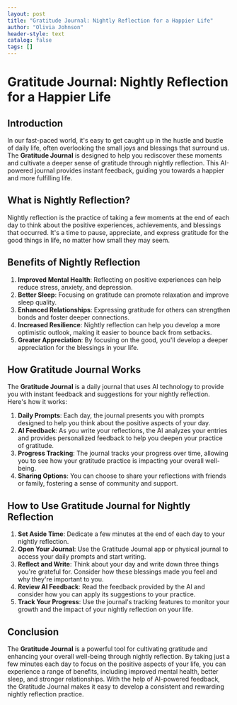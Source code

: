 ```yaml
---
layout: post
title: "Gratitude Journal: Nightly Reflection for a Happier Life"
author: "Olivia Johnson"
header-style: text
catalog: false
tags: []
---
```


# Gratitude Journal: Nightly Reflection for a Happier Life

## Introduction

In our fast-paced world, it's easy to get caught up in the hustle and bustle of daily life, often overlooking the small joys and blessings that surround us. The **Gratitude Journal** is designed to help you rediscover these moments and cultivate a deeper sense of gratitude through nightly reflection. This AI-powered journal provides instant feedback, guiding you towards a happier and more fulfilling life.

## What is Nightly Reflection?

Nightly reflection is the practice of taking a few moments at the end of each day to think about the positive experiences, achievements, and blessings that occurred. It's a time to pause, appreciate, and express gratitude for the good things in life, no matter how small they may seem.

## Benefits of Nightly Reflection

1. **Improved Mental Health**: Reflecting on positive experiences can help reduce stress, anxiety, and depression.
2. **Better Sleep**: Focusing on gratitude can promote relaxation and improve sleep quality.
3. **Enhanced Relationships**: Expressing gratitude for others can strengthen bonds and foster deeper connections.
4. **Increased Resilience**: Nightly reflection can help you develop a more optimistic outlook, making it easier to bounce back from setbacks.
5. **Greater Appreciation**: By focusing on the good, you'll develop a deeper appreciation for the blessings in your life.

## How Gratitude Journal Works

The **Gratitude Journal** is a daily journal that uses AI technology to provide you with instant feedback and suggestions for your nightly reflection. Here's how it works:

1. **Daily Prompts**: Each day, the journal presents you with prompts designed to help you think about the positive aspects of your day.
2. **AI Feedback**: As you write your reflections, the AI analyzes your entries and provides personalized feedback to help you deepen your practice of gratitude.
3. **Progress Tracking**: The journal tracks your progress over time, allowing you to see how your gratitude practice is impacting your overall well-being.
4. **Sharing Options**: You can choose to share your reflections with friends or family, fostering a sense of community and support.

## How to Use Gratitude Journal for Nightly Reflection

1. **Set Aside Time**: Dedicate a few minutes at the end of each day to your nightly reflection.
2. **Open Your Journal**: Use the Gratitude Journal app or physical journal to access your daily prompts and start writing.
3. **Reflect and Write**: Think about your day and write down three things you're grateful for. Consider how these blessings made you feel and why they're important to you.
4. **Review AI Feedback**: Read the feedback provided by the AI and consider how you can apply its suggestions to your practice.
5. **Track Your Progress**: Use the journal's tracking features to monitor your growth and the impact of your nightly reflection on your life.

## Conclusion

The **Gratitude Journal** is a powerful tool for cultivating gratitude and enhancing your overall well-being through nightly reflection. By taking just a few minutes each day to focus on the positive aspects of your life, you can experience a range of benefits, including improved mental health, better sleep, and stronger relationships. With the help of AI-powered feedback, the Gratitude Journal makes it easy to develop a consistent and rewarding nightly reflection practice.
